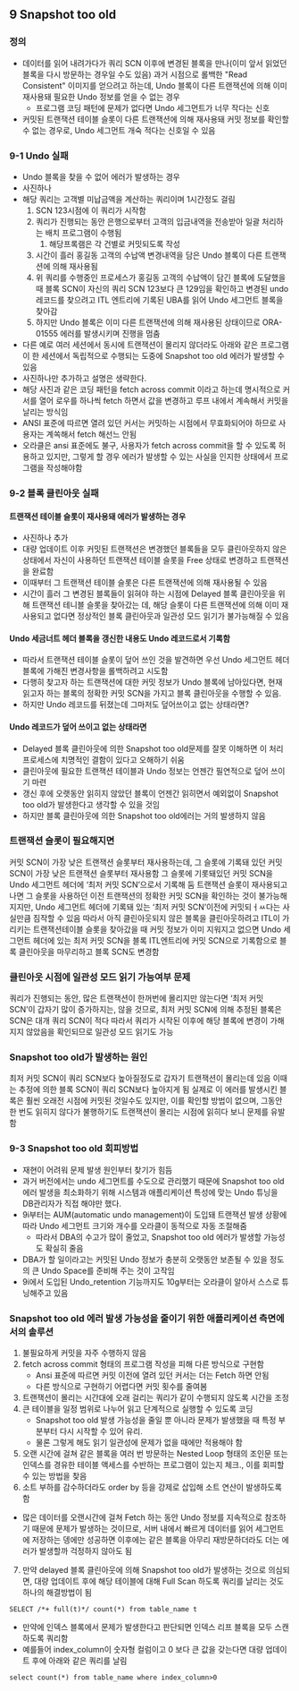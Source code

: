 ## 9 Snapshot too old

### 정의
- 데이터를 읽어 내려가다가 쿼리 SCN 이후에 변경된 블록을 만나(이미 앞서 읽었던 블록을 다시 방문하는 경우일 수도 있음) 과거 시점으로 롤백한 "Read Consistent" 이미지를 얻으려고 하는데, Undo 블록이 다른 트랜잭션에 의해 이미 재사용돼 필요한 Undo 정보를 얻을 수 없는 경우
  - 프로그램 코딩 패턴에 문제가 없다면 Undo 세그먼트가 너무 작다는 신호
- 커밋된 트랜잭션 테이블 슬롯이 다른 트랜잭션에 의해 재사용돼 커밋 정보를 확인할 수 없는 경우로, Undo 세그먼트 개숙 적다는 신호일 수 있음

### 9-1 Undo 실패
- Undo 블록을 찾을 수 없어 에러가 발생하는 경우
- 사진하나
- 해당 쿼리는 고객별 미납금액을 계산하는 쿼리이며 1시간정도 걸림 
  1. SCN 123시점에 이 쿼리가 시작함
  2. 쿼리가 진행되는 동안 은행으로부터 고객의 입금내역을 전송받아 일괄 처리하는 배치 프로그램이 수행됨
     1. 해당프록램은 각 건별로 커밋되도록 작성
  3. 시간이 흘러 홍길동 고객의 수납액 변경내역을 담은 Undo 블록이 다른 트랜잭션에 의해 재사용됨
  4. 위 쿼리를 수행중인 프로세스가 홍길동 고객의 수납액이 담긴 블록에 도달했을 때 블록 SCN이 자신의 쿼리 SCN 123보다 큰 129임을 확인하고 변경된 undo 레코드를 찾으려고 ITL 엔트리에 기록된 UBA를 읽어 Undo 세그먼트 블록을 찾아감
  5. 하지만 Undo 블록은 이미 다른 트랜잭션에 의해 재사용된 상태이므로 ORA-01555 에러를 발생시키며 진행을 멈춤
- 다른 예로 여러 세션에서 동시에 트랜잭션이 몰리지 않더라도 아래와 같은 프로그램이 한 세션에서 독립적으로 수행되는 도중에 Snapshot too old 에러가 발생할 수 있음
- 사진하나만 추가하고 설명은 생략한다.
- 해당 사진과 같은 코딩 패턴을 fetch across commit 이라고 하는데 명시적으로 커서를 열어 로우를 하나씩 fetch 하면서 값을 변경하고 루프 내에서 계속해서 커밋을 날리는 방식임
- ANSI 표준에 따르면 열려 있던 커서는 커밋하는 시점에서 무효화되어야 하므로 사용자는 계쏙해서 fetch 해선느 안됨
- 오라클은 ansi 표준에도 불구, 사용자가 fetch across commit을 할 수 있도록 허용하고 있지만, 그렇게 할 경우 에러가 발생할 수 있는 사실을 인지한 상태에서 프로그램을 작성해야함

### 9-2 블록 클린아웃 실패
#### 트랜잭션 테이블 슬롯이 재사용돼 에러가 발생하는 경우
- 사진하나 추가
- 대량 업데이트 이후 커밋된 트랜잭션은 변경했던 블록들을 모두 클린아웃하지 않은 상태에서 자신이 사용하던 트랜잭션 테이블 슬롯을 Free 상태로 변경하고 트랜잭션을 완료함
- 이때부터 그 트랜잭션 테이블 슬롯은 다른 트랜잭션에 의해 재사용될 수 있음
- 시간이 흘러 그 변경된 블록들이 읽혀야 하는 시점에 Delayed 블록 클린아웃을 위해 트랜잭션 테니블 슬롯을 찾아갔는 데, 해당 슬롯이 다른 트랜잭션에 의해 이미 재사용되고 없다면 정상적인 블록 클린아웃과 일관성 모드 읽기가 불가능해질 수 있음

#### Undo 세금너트 헤더 블록을 갱신한 내용도 Undo 레코드로서 기록함
- 따라서 트랜잭션 테이블 슬롯이 덮어 쓰인 것을 발견하면 우선 Undo 세그먼트 헤더 블록에 가해진 변경사항을 롤백하려고 시도함
- 다행히 찾고자 하는 트랜잭션에 대한 커밋 정보가 Undo 블록에 남아있다면, 현재 읽고자 하는 블록의 정확한 커밋 SCN을 가지고 블록 클린아웃을 수행할 수 있음.
- 하지만 Undo 레코드를 뒤졌는데 그마저도 덮어쓰이고 없는 상태라면?

#### Undo 레코드가 덮어 쓰이고 없는 상태라면
- Delayed 블록 클린아웃에 의한 Snapshot too old문제를 잘못 이해하면 이 처리 프로세스에 치명적인 결함이 있다고 오해하기 쉬움
- 클린아웃에 필요한 트랜잭션 테이블과 Undo 정보는 언젠간 필연적으로 덮어 쓰이기 마련
- 갱신 후에 오랫동안 읽히지 않았던 블록이 언젠간 읽히면서 예외없이 Snapshot too old가 발생한다고 생각할 수 있을 것임
- 하지만 블록 클린아웃에 의한 Snapshot too old에러는 거의 발생하지 않음

### 트랜잭션 슬롯이 필요해지면
커밋 SCN이 가장 낮은 트랜잭션 슬롯부터 재사용하는데, 그 슬롯에 기록돼 있던 커밋 SCN이 가장 낮은 트랜잭션 슬롯부터 재사용함
그 슬롯에 기롯돼있던 커밋 SCN을 Undo 세그먼트 헤더에 ‘최저 커밋 SCN’으로서 기록해 둠
트랜잭션 슬롯이 재사용되고 나면 그 슬롯을 사용하던 이전 트랜잭션의 정확한 커밋 SCN을 확인하는 것이 불가능해 지지만, Undo 세그먼트 헤더에 기록돼 있는 ‘최저 커밋 SCN’이전에 커밋되ㅓㅆ다는 사실만큼 짐작할 수 있음
따라서 아직 클린아웃되지 않은 블록을 클린아웃하려고 ITL이 가리키는 트랜잭션테이블 슬롯을 찾아갔을 때 
	커밋 정보가 이미 지워지고 없으면 Undo 세그먼트 헤더에 있는 최저 커밋 SCN을 블록 ITL엔트리에 커밋 SCN으로 기록함으로  블록 클린아웃을 마무리하고 블록 SCN도 변경함

### 클린아웃 시점에 일관성 모드 읽기 가능여부 문제
쿼리가 진행되는 동안, 많은 트랜잭션이 한꺼번에 몰리지만 않는다면 ‘최저 커밋 SCN’이 갑자기 많이 증가하지는, 않을 것므로, 최저 커밋 SCN에 의해 추정된 블록은 SCN은 대개 쿼리 SCN이 적다
따라서 쿼리가 시작된 이후에 해당 블록에 변경이 가해지지 않았음을 확인되므로 일관성 모드 읽기도 가능

### Snapshot too old가 발생하는 원인
최저 커밋 SCN이 쿼리 SCN보다 높아질정도로 갑자기 트랜잭션이 몰리는데 있음
이때는 추정에 의한 블록 SCN이 쿼리 SCN보다 높아지게 됨
실제로 이 에러를 발생시킨 블록은 훨씬 오래전 시점에 커밋된 것일수도 있지만, 이를 확인할 방법이 없으며, 그동안 한 번도 읽히지 않다가 불행하기도 트랜잭션이 몰리는 시점에 읽히다 보니 문제를 유발함

### 9-3 Snapshot too old 회피방법
- 재현이 어려워 문제 발생 원인부터 찾기가 힘듬
- 과거 버전에서는 undo 세그먼트를 수도으로 관리했기 때문에 Snapshot too old 에러 발생을 최소화하기 위해 시스템과 애플리케이션 특성에 맞는 Undo 튜닝을 DB관리자가 직접 해야만 했다.
- 9i부터는 AUM(automatic undo management)이 도입돼 트랜잭션 발생 상황에 따라 Undo 세그먼트 크기와 개수를 오라클이 동적으로 자동 조절해줌
  - 따라서 DBA의 수고가 많이 줄었고, Snapshot too old 에러가 발생할 가능성도 확실히 줄음
- DBA가 할 일이라고는 커밋된 Undo 정보가 충분히 오랫동안 보존될 수 있을 정도의 큰 Undo Space를 준비해 주는 것이 고작임
- 9i에서 도입된 Undo_retention 기능까지도 10g부터는 오라클이 알아서 스스로 튜닝해주고 있음

### Snapshot too old 에러 발생 가능성을 줄이기 위한 애플리케이션 측면에서의 솔루션
1. 불필요하게 커밋을 자주 수행하지 않음
2. fetch across commit 형태의 프로그램 작성을 피해 다른 방식으로 구현함
   - Ansi 표준에 따르면 커밋 이전에 열려 있던 커서는 더는 Fetch 하면 안됨
   - 다른 방식으로 구현하기 어렵다면 커밋 횟수를 줄여봄
3. 트랜잭션이 몰리는 시간대에 오래 걸리는 쿼리가 같이 수행되지 않도록 시간을 조정
4. 큰 테이블을 일정 범위로 나누어 읽고 단계적으로 실행할 수 있도록 코딩
   - Snapshot too old 발생 가능성을 줄일 뿐 아니라 문제가 발생했을 때 특정 부분부터 다시 시작할 수 있어 유리.
   - 물론 그렇게 해도 읽기 일관성에 문제가 없을 때에만 적용해야 함
5. 오랜 시간에 걸쳐 같은 블록을 여러 번 방문하는 Nested Loop 형태의 조인문 또는 인덱스를 경유한 테이블 액세스를 수반하는 프로그램이 있는지 체크., 이를 회피할 수 있는 방법을 찾음
6. 소트 부하를 감수하더라도 order by 등을 강제로 삽입해 소트 연산이 발생하도록 함
- 많은 데이터를 오랜시간에 걸쳐 Fetch 하는 동안 Undo 정보를 지속적으로 참조하기 때문에 문제가 발생하는 것이므로, 서버 내에서 빠르게 데이터를 읽어 세그먼트에 저장하는 뎅에만 성공하면 이후에는 같은 블록을 아무리 재방문하더라도 더는 에러가 발생할까 걱정하지 않아도 됨
7. 만약 delayed 블록 클린아웃에 의해 Snapshot too old가 발생하는 것으로 의심되면, 대량 업데이트 후에 해당 테이블에 대해 Full Scan 하도록 쿼리를 날리는 것도 하나의 해결방법이 됨

```
SELECT /*+ full(t)*/ count(*) from table_name t
```
- 만약에 인덱스 블록에서 문제가 발생한다고 판단되면 인덱스 리프 블록을 모두 스캔하도록 쿼리함
- 예를들어 index_column이 숫자형 컬럼이고 0 보다 큰 값을 갖는다면 대량 업데이트 후에 아래와 같은 쿼리를 날림
```
select count(*) from table_name where index_column>0
```